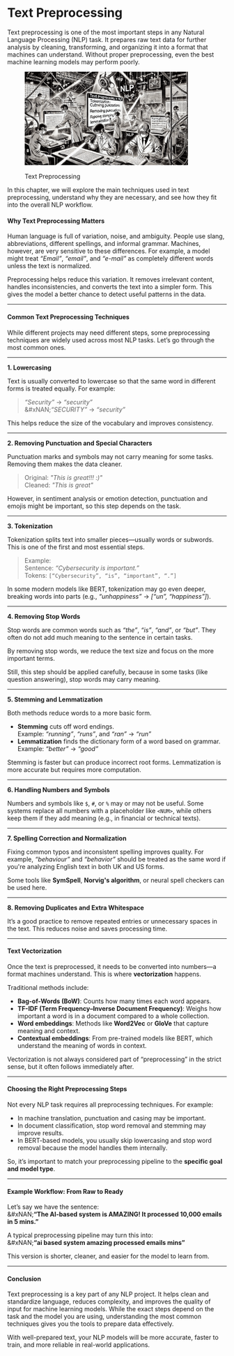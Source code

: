 # Text Preprocessing

Text preprocessing is one of the most important steps in any Natural Language Processing (NLP) task. It prepares raw text data for further analysis by cleaning, transforming, and organizing it into a format that machines can understand. Without proper preprocessing, even the best machine learning models may perform poorly.

<div align="left"><figure><img src="../../../.gitbook/assets/nlp-text-preprocessing-min.png" alt="" width="375"><figcaption><p>Text Preprocessing</p></figcaption></figure></div>

In this chapter, we will explore the main techniques used in text preprocessing, understand why they are necessary, and see how they fit into the overall NLP workflow.

#### **Why Text Preprocessing Matters**

Human language is full of variation, noise, and ambiguity. People use slang, abbreviations, different spellings, and informal grammar. Machines, however, are very sensitive to these differences. For example, a model might treat _“Email”_, _“email”_, and _“e-mail”_ as completely different words unless the text is normalized.

Preprocessing helps reduce this variation. It removes irrelevant content, handles inconsistencies, and converts the text into a simpler form. This gives the model a better chance to detect useful patterns in the data.

***

#### **Common Text Preprocessing Techniques**

While different projects may need different steps, some preprocessing techniques are widely used across most NLP tasks. Let’s go through the most common ones.

***

**1. Lowercasing**

Text is usually converted to lowercase so that the same word in different forms is treated equally. For example:

> _“Security”_ → _“security”_\
> &#xNAN;_“SECURITY”_ → _“security”_

This helps reduce the size of the vocabulary and improves consistency.

***

**2. Removing Punctuation and Special Characters**

Punctuation marks and symbols may not carry meaning for some tasks. Removing them makes the data cleaner.

> Original: _"This is great!!! :)"_\
> Cleaned: _"This is great"_

However, in sentiment analysis or emotion detection, punctuation and emojis might be important, so this step depends on the task.

***

**3. Tokenization**

Tokenization splits text into smaller pieces—usually words or subwords. This is one of the first and most essential steps.

> Example:\
> Sentence: _“Cybersecurity is important.”_\
> Tokens: `[“Cybersecurity”, “is”, “important”, “.”]`

In some modern models like BERT, tokenization may go even deeper, breaking words into parts (e.g., _“unhappiness”_ → _\[“un”, “happiness”]_).

***

**4. Removing Stop Words**

Stop words are common words such as _“the”_, _“is”_, _“and”_, or _“but”_. They often do not add much meaning to the sentence in certain tasks.

By removing stop words, we reduce the text size and focus on the more important terms.

Still, this step should be applied carefully, because in some tasks (like question answering), stop words may carry meaning.

***

**5. Stemming and Lemmatization**

Both methods reduce words to a more basic form.

* **Stemming** cuts off word endings.\
  Example: _“running”_, _“runs”_, and _“ran”_ → _“run”_
* **Lemmatization** finds the dictionary form of a word based on grammar.\
  Example: _“better”_ → _“good”_

Stemming is faster but can produce incorrect root forms. Lemmatization is more accurate but requires more computation.

***

**6. Handling Numbers and Symbols**

Numbers and symbols like `$`, `#`, or `%` may or may not be useful. Some systems replace all numbers with a placeholder like `<NUM>`, while others keep them if they add meaning (e.g., in financial or technical texts).

***

**7. Spelling Correction and Normalization**

Fixing common typos and inconsistent spelling improves quality. For example, _“behaviour”_ and _“behavior”_ should be treated as the same word if you're analyzing English text in both UK and US forms.

Some tools like **SymSpell**, **Norvig's algorithm**, or neural spell checkers can be used here.

***

**8. Removing Duplicates and Extra Whitespace**

It’s a good practice to remove repeated entries or unnecessary spaces in the text. This reduces noise and saves processing time.

***

#### **Text Vectorization**

Once the text is preprocessed, it needs to be converted into numbers—a format machines understand. This is where **vectorization** happens.

Traditional methods include:

* **Bag-of-Words (BoW)**: Counts how many times each word appears.
* **TF-IDF (Term Frequency–Inverse Document Frequency)**: Weighs how important a word is in a document compared to a whole collection.
* **Word embeddings**: Methods like **Word2Vec** or **GloVe** that capture meaning and context.
* **Contextual embeddings**: From pre-trained models like BERT, which understand the meaning of words in context.

Vectorization is not always considered part of “preprocessing” in the strict sense, but it often follows immediately after.

***

#### **Choosing the Right Preprocessing Steps**

Not every NLP task requires all preprocessing techniques. For example:

* In machine translation, punctuation and casing may be important.
* In document classification, stop word removal and stemming may improve results.
* In BERT-based models, you usually skip lowercasing and stop word removal because the model handles them internally.

So, it’s important to match your preprocessing pipeline to the **specific goal and model type**.

***

#### **Example Workflow: From Raw to Ready**

Let’s say we have the sentence:\
&#xNAN;**“The AI-based system is AMAZING! It processed 10,000 emails in 5 mins.”**

A typical preprocessing pipeline may turn this into:\
&#xNAN;**“ai based system amazing processed emails mins”**

This version is shorter, cleaner, and easier for the model to learn from.

***

#### **Conclusion**

Text preprocessing is a key part of any NLP project. It helps clean and standardize language, reduces complexity, and improves the quality of input for machine learning models. While the exact steps depend on the task and the model you are using, understanding the most common techniques gives you the tools to prepare data effectively.

With well-prepared text, your NLP models will be more accurate, faster to train, and more reliable in real-world applications.
